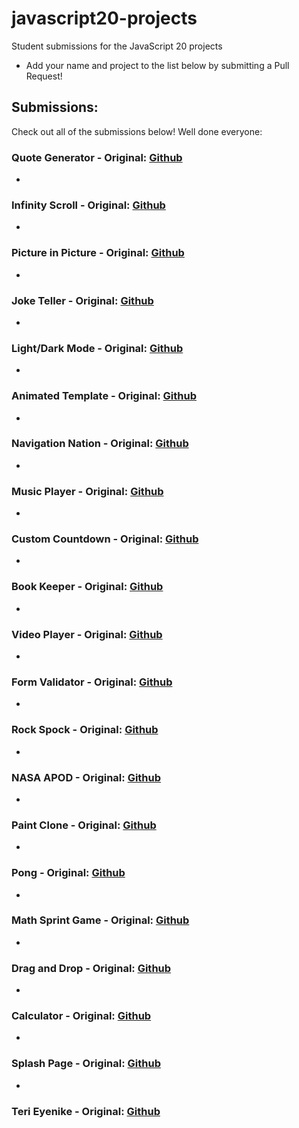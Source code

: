 # javascript20-projects
Student submissions for the JavaScript 20 projects

- Add your name and project to the list below by submitting a Pull Request!


## Submissions:
Check out all of the submissions below! Well done everyone:

### Quote Generator - Original: [Github](https://github.com/JacintoDesign/quote-generator)

*


### Infinity Scroll - Original: [Github](https://github.com/JacintoDesign/infinite-scroll)

*


### Picture in Picture - Original: [Github](https://github.com/JacintoDesign/picture-in-picture)

*


### Joke Teller - Original: [Github](https://github.com/JacintoDesign/joke-teller/)

*


### Light/Dark Mode - Original: [Github](https://github.com/JacintoDesign/light-dark-mode)

*


### Animated Template - Original: [Github](https://github.com/JacintoDesign/animated-template)

*


### Navigation Nation - Original: [Github](https://github.com/JacintoDesign/animated-navigation)

*


### Music Player - Original: [Github](https://github.com/JacintoDesign/music-player)

*


### Custom Countdown - Original: [Github](https://github.com/JacintoDesign/custom-countdown)

*


### Book Keeper - Original: [Github](https://github.com/JacintoDesign/bookmark-app)

*


### Video Player - Original: [Github](https://github.com/JacintoDesign/video-player)

*


### Form Validator - Original: [Github](https://github.com/JacintoDesign/form-validation)

*


### Rock Spock - Original: [Github](https://github.com/JacintoDesign/spock-rock-game)

*


### NASA APOD - Original: [Github](https://github.com/JacintoDesign/nasa-api-pictures)

*


### Paint Clone - Original: [Github](https://github.com/JacintoDesign/paint-clone)

*


### Pong - Original: [Github](https://github.com/JacintoDesign/pong-clone)

*


### Math Sprint Game - Original: [Github](https://github.com/JacintoDesign/math-sprint-game)

*


### Drag and Drop - Original: [Github](https://github.com/JacintoDesign/drag-and-drop)

*


### Calculator - Original: [Github](https://github.com/JacintoDesign/calculator)

*


### Splash Page - Original: [Github](https://github.com/JacintoDesign/splash-page)

*



### Teri Eyenike - Original: [Github](https://github.com/Terieyenike/Reefit)



